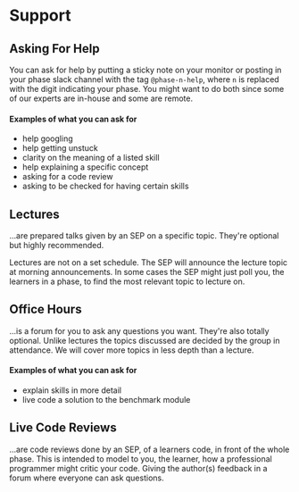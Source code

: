 # Support


## Asking For Help

You can ask for help by putting a sticky note on your monitor or posting in
your phase slack channel with the tag `@phase-n-help`, where `n` is replaced
with the digit indicating your phase. You might want to do both since some
of our experts are in-house and some are remote.

#### Examples of what you can ask for

- help googling
- help getting unstuck
- clarity on the meaning of a listed skill
- help explaining a specific concept
- asking for a code review
- asking to be checked for having certain skills


## Lectures

…are prepared talks given by an SEP on a specific topic. They're optional but
highly recommended.

Lectures are not on a set schedule. The SEP will announce the lecture topic at
morning announcements. In some cases the SEP might just poll you, the learners
in a phase, to find the most relevant topic to lecture on.


## Office Hours

…is a forum for you to ask any questions you want. They're also totally
optional. Unlike lectures the topics discussed are decided by the group in
attendance. We will cover more topics in less depth than a lecture.

#### Examples of what you can ask for

- explain skills in more detail
- live code a solution to the benchmark module


## Live Code Reviews

…are code reviews done by an SEP, of a learners code, in front of the whole
phase. This is intended to model to you, the learner, how a professional
programmer might critic your code. Giving the author(s) feedback in a forum
where everyone can ask questions.
